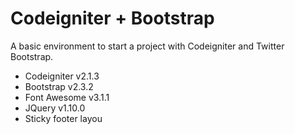 Codeigniter + Bootstrap
=======================

A basic environment to start a project with Codeigniter and Twitter Bootstrap.

- Codeigniter v2.1.3
- Bootstrap v2.3.2
- Font Awesome v3.1.1
- JQuery v1.10.0
- Sticky footer layou
